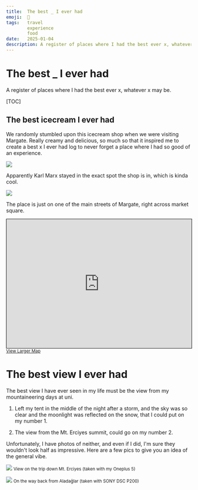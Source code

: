 ```yaml
---
title:  The best _ I ever had
emoji:  🥇
tags:   travel
        experience
        food
date:   2025-01-04
description: A register of places where I had the best ever x, whatever x may be.
---
```


# The best _ I ever had

A register of places where I had the best ever x, whatever x may be.

[TOC]

## The best icecream I ever had

We randomly stumbled upon this icecream shop when we were visiting Margate. Really creamy and delicious, 
so much so that it inspired me to create a best x I ever had log to never forget a place where I had so
good of an experience.

![](https://github.com/user-attachments/assets/bf7b51f7-2d8f-4345-aef0-98660309998f)

Apparently Karl Marx stayed in the exact spot the shop is in, which is kinda cool.

![](https://github.com/user-attachments/assets/ba8c9021-e29f-48eb-adeb-d9e0abaef6bf)

The place is just on one of the main streets of Margate, right across market square.

<iframe height="350" src="https://www.openstreetmap.org/export/embed.html?bbox=1.3800582289695742%2C51.38851636998649%2C1.3812866806983948%2C51.39004117235367&amp;layer=mapnik&amp;marker=51.38927877752174%2C1.3806724548339844" style="border: 1px solid black;width:100%"></iframe><br/><small><a href="https://www.openstreetmap.org/?mlat=51.389279&amp;mlon=1.380672#map=19/51.389279/1.380672">View Larger Map</a></small>

# The best view I ever had

The best view I have ever seen in my life must be the view from my mountaineering days at uni.

1. Left my tent in the middle of the night after a storm, and the sky was so clear and the moonlight was reflected on the snow, that I could put on my number 1.

2. The view from the Mt. Erciyes summit, could go on my number 2.

Unfortunately, I have photos of neither, and even if I did, I'm sure they wouldn't look half as impressive. Here are a few pics to give you an idea of the general vibe.

![](https://github.com/user-attachments/assets/b8b6ec8f-d9e9-46ce-b195-7b82ae8344d0)
<small>View on the trip down Mt. Erciyes (taken with my Oneplus 5)</small>

![](https://github.com/user-attachments/assets/4614a3f3-c002-4cd0-9eea-1660ca26ff2c)
<small>On the way back from Aladağlar (taken with SONY DSC P200)</small>
